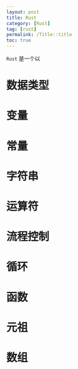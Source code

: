 ```yaml
---
layout: post
title: Rust
category: [Rust]
tag: [rust]
permalink: /Title::title
toc: true
---
```

`Rust` 是一个以

# 数据类型
# 变量
# 常量
# 字符串
# 运算符   
# 流程控制 
# 循环
# 函数 
# 元祖
# 数组